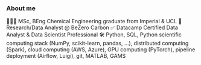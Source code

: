 ### About me 
👨🏻‍🎓 MSc, BEng Chemical Engineering graduate from Imperial & UCL
🛄 Research/Data Analyst @ BeZero Carbon
✅ Datacamp Certified Data Analyst & Data Scientist Professional
🛠 Python, SQL, Python scientific computing stack (NumPy, scikit-learn, pandas, ...), distributed computing (Spark), cloud computing (AWS, Azure), GPU computing (PyTorch), pipeline deployment (Airflow, Luigi), git, MATLAB, GAMS


